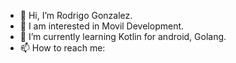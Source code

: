 - 👋 Hi, I’m Rodrigo Gonzalez. 
- 👀 I am interested in Movil Development.
- 🌱 I’m currently learning Kotlin for android, Golang.
- 📫 How to reach me: 


<!---
RodrigoGonzalez78/RodrigoGonzalez78 is a ✨ special ✨ repository because its `README.md` (this file) appears on your GitHub profile.
You can click the Preview link to take a look at your changes.
--->
